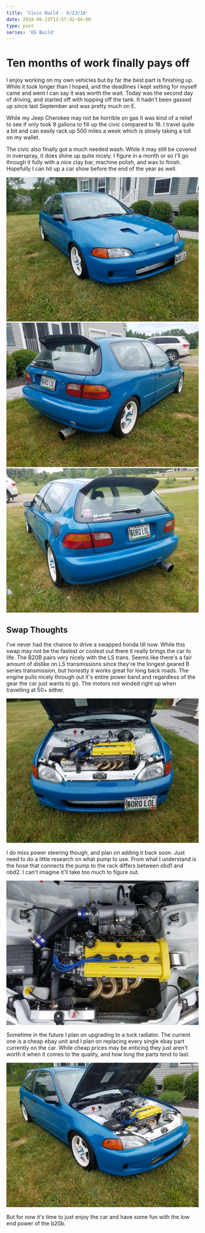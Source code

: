 ```yaml
---
title: 'Civic Build - 6/23/18'
date: 2018-06-23T12:57:42-04:00
type: post
series: 'EG Build'
---
```


# Ten months of work finally pays off

I enjoy working on my own vehicles but by far the best part is finishing up. While it took longer than I hoped, and the deadlines I kept setting for myself came and went I can say it was worth the wait. Today was the second day of driving, and started off with topping off the tank. It hadn't been gassed up since last September and was pretty much on E.

While my Jeep Cherokee may not be horrible on gas it was kind of a relief to see if only took 9 gallons to fill up the civic compared to 16. I travel quite a bit and can easily rack up 500 miles a week which is slowly taking a toll on my wallet.

The civic also finally got a much needed wash. While it may still be covered in overspray, it does shine up quite nicely. I figure in a month or so I'll go through it fully with a nice clay bar, machine polish, and wax to finish. Hopefully I can hit up a car show before the end of the year as well.

![](images/1.jpg)
![](images/2.jpg)
![](images/3.jpg)

## Swap Thoughts

I've never had the chance to drive a swapped honda till now. While this swap may not be the fastest or coolest out there it really brings the car to life. The B20B pairs very nicely with the LS trans. Seems like there's a fair amount of dislike on LS transmissions since they're the longest geared B series transmission, but honestly it works great for long back roads. The engine pulls nicely through out it's entire power band and regardless of the gear the car just wants to go. The motors not winded right up when travelling at 50+ either.

![](images/4.jpg)

I do miss power steering though, and plan on adding it back soon. Just need to do a little research on what pump to use. From what I understand is the hose that connects the pump to the rack differs between obd1 and obd2. I can't imagine it'll take too much to figure out.

![](images/5.jpg)

Sometime in the future I plan on upgrading to a tuck radiator. The current one is a cheap ebay unit and I plan on replacing every single ebay part currently on the car. While cheap prices may be enticing they just aren't worth it when it comes to the quality, and how long the parts tend to last.

![](images/6.jpg)

But for now it's time to just enjoy the car and have some fun with the low end power of the b20b.
